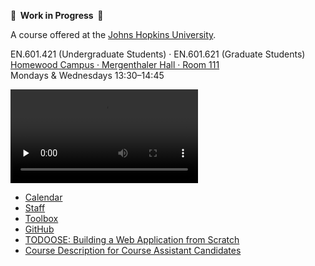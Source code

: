 **🚧  Work in Progress  🚧**

A course offered at the [Johns Hopkins University](https://www.jhu.edu).

EN.601.421 (Undergraduate Students) · EN.601.621 (Graduate Students)  
[Homewood Campus · Mergenthaler Hall · Room 111](https://www.jhu.edu/maps-directions/campus-map/)  
Mondays & Wednesdays 13:30–14:45

<video src="https://archive.org/download/jhu-oose/welcome-to-oose.mp4" controls preload="none"></video>

- [Calendar](/calendar)
- [Staff](/staff)
- [Toolbox](/toolbox)
- [GitHub](https://github.com/jhu-oose)
- [TODOOSE: Building a Web Application from Scratch](/todoose)
- [Course Description for Course Assistant Candidates](/course-description-for-course-assistant-candidates)
